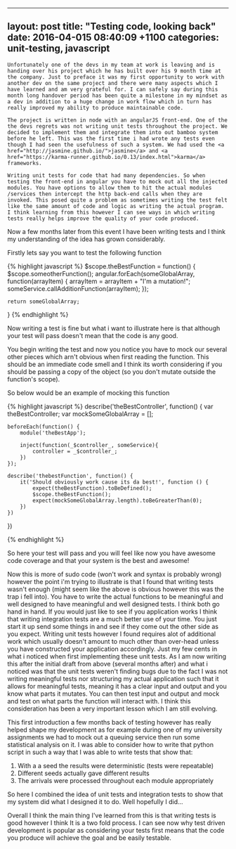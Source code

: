 
---
layout: post
title:  "Testing code, looking back"
date:   2016-04-015 08:40:09 +1100
categories: unit-testing, javascript
---

    Unfortunately one of the devs in my team at work is leaving and is handing over his project which he has built over his 9 month time at the company. Just to preface it was my first opportunity to work with another dev on the same project and there were many aspects which I have learned and am very grateful for. I can safely say during this month long handover period has been quite a milestone in my mindset as a dev in addition to a huge change in work flow which in turn has really improved my ability to produce maintainable code. 

    The project is written in node with an angularJS front-end. One of the the devs regrets was not writing unit tests throughout the project. We decided to implement them and integrate them into out bamboo system before he left. This was the first time i had wrote any tests even though I had seen the usefulness of such a system. We had used the <a href="http://jasmine.github.io/">jasmine</a> and <a href="https://karma-runner.github.io/0.13/index.html">karma</a> frameworks.

    Writing unit tests for code that had many dependencies. So when testing the front-end in angular you have to mock out all the injected modules. You have options to allow them to hit the actual modules /services then intercept the http back-end calls when they are invoked. This posed quite a problem as sometimes writing the test felt like the same amount of code and logic as writing the actual program. I think learning from this however I can see ways in which writing tests really helps improve the quality of your code produced. 


Now a few months later from this event I have been writing tests and I think my understanding of the idea has grown considerably.

Firstly lets say you want to test the following function

{% highlight javascript %}
$scope.theBestFunction = function() {
    $scope.someotherFunction();
    angular.forEach(someGlobalArray, function(arrayItem) {
        arrayItem = arrayItem + "I'm a mutation!";
        someService.callAdditionFunction(arrayItem);
    });

    return someGlobalArray;
}
{% endhighlight %}

Now writing a test is fine but what i want to illustrate here is that although your test will pass doesn't mean that the code is any good. 

You begin writing the test and now you notice you have to mock our several other pieces which arn't obvious when first reading the function. This should be an immediate code smell and I think its worth considering if you should be passing a copy of the object (so you don't mutate outside the function's scope).

So below would be an example of mocking this function

{% highlight javascript %}
describe('theBestController', function() {
    var theBestController;
    var mockSomeGlobalArray = [];

    beforeEach(function() {
        module('theBestApp');

        inject(function(_$controller_, someService){
            controller = _$controller_;
        })
    });

    describe('thebestFunction', function() {
        it('Should obviously work cause its da best!', function () {
            expect(theBestFunction).toBeDefined();
            $scope.theBestFunction();
            expect(mockSomeGlobalArray.length).toBeGreaterThan(0);
        })
    })
})

{% endhighlight %}

So here your test will pass and you will feel like now you have awesome code coverage and that your system is the best and awesome!

Now this is more of sudo code (won't work and syntax is probably wrong) however the point i'm trying to illustrate is that I found that writing tests wasn't enough (might seem like the above is obvious however this was the trap i fell into). You have to write the actual functions to be meaningful and well designed to have meaningful and well designed tests. I think both go hand in hand. If you would just like to see if you application works I think that writing integration tests are a much better use of your time. You just start it up send some things in and see if they come out the other side as you expect. Writing unit tests however I found requires alot of additional work which usually doesn't amount to much other than over-head unless you have constructed your application accordingly. Just my few cents in what i noticed when first implementing these unit tests. As I am now writing this after the initial draft from above (several months after) and what i noticed was that the unit tests weren't finding bugs due to the fact I was not writing meaningful tests nor structuring my actual application such that it allows for meaningful tests, meaning it has a clear input and output and you know what parts it mutates. You can then test input and output and mock and test on what parts the function will interact with. I think this consideration has been a very important lesson which I am still evolving.

This first introduction a few months back of testing however has really helped shape my development as for example during one of my university assignments we had to mock out a queuing service then run some statistical analysis on it. I was able to consider how to write that python script in such a way that I was able to write tests that show that:

1) With a a seed the results were deterministic (tests were repeatable)
2) Different seeds actually gave different results
3) The arrivals were processed throughout each module appropriately

So here I combined the idea of unit tests and integration tests to show that my system did what I designed it to do. Well hopefully I did...

Overall I think the main thing I've learned from this is that writing tests is good however I think It is a two fold process. I can see now why test driven development is popular as considering your tests first means that the code you produce will achieve the goal and be easily testable. 